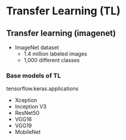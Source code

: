 # Transfer Learning (TL)

## Transfer learning (imagenet)
- ImageNet dataset 
    - 1.4 million labeled images 
    - 1,000 different classes  
### Base models of TL
tensorflow.keras.applications
- Xception
- Inception V3
- ResNet50
- VGG16
- VGG19
- MobileNet
